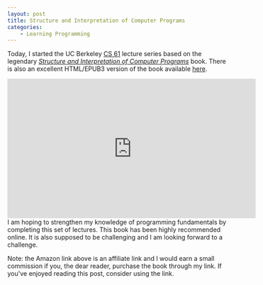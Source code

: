 ```yaml
---
layout: post
title: Structure and Interpretation of Computer Programs
categories: 
    - Learning Programming
---
```


Today, I started the UC Berkeley <a target="_blank" href="https://www.youtube.com/playlist?list=PLhMnuBfGeCDNgVzLPxF9o5UNKG1b-LFY9">CS 61</a> lecture series based on the legendary <a target="_blank" href="https://amzn.to/2w26fu1">*Structure and Interpretation of Computer Programs*</a> book. There is also an excellent HTML/EPUB3 version of the book available <a target="_blank" href="https://sarabander.github.io/sicp/">here</a>.

<center><div class="video-container"><iframe width="560" height="315" src="https://www.youtube.com/embed/4leZ1Ca4f0g" frameborder="0" allow="autoplay; encrypted-media" allowfullscreen></iframe></div></center>
I am hoping to strengthen my knowledge of programming fundamentals by completing this set of lectures. This book has been highly recommended online. It is also supposed to be challenging and I am looking forward to a challenge.

Note: the Amazon link above is an affiliate link and I would earn a small commission if you, the dear reader, purchase the book through my link. If you've enjoyed reading this post, consider using the link.

